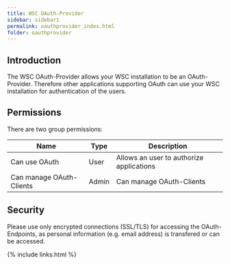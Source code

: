 ```yaml
---
title: WSC OAuth-Provider
sidebar: sidebar1
permalink: oauthprovider_index.html
folder: oauthprovider
---
```


## Introduction

The WSC OAuth-Provider allows your WSC installation to be an OAuth-Provider. Therefore other applications supporting OAuth can use your WSC installation for authentication of the users.

## Permissions

There are two group permissions:

| Name | Type | Description |
|------|------|-------------|
| Can use OAuth | User | Allows an user to authorize applications |
| Can manage OAuth-Clients | Admin | Can manage OAuth-Clients |

## Security
Please use only encrypted connections (SSL/TLS) for accessing the OAuth-Endpoints, as personal information (e.g. email address) is transfered or can be accessed.


{% include links.html %}
